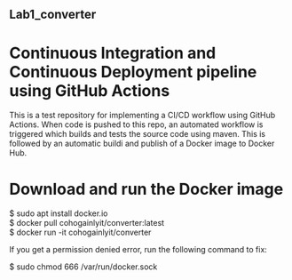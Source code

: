 ## Lab1_converter

# Continuous Integration and Continuous Deployment pipeline using GitHub Actions

This is a test repository for implementing a CI/CD  workflow using GitHub Actions. When code is pushed to this repo, an automated workflow is triggered which builds and tests the source code using maven. This is followed by an automatic buildi and publish of a Docker image to Docker Hub.

# Download and run the Docker image

$ sudo apt install docker.io                                                                
$ docker pull cohogainlyit/converter:latest                                                                                                      
$ docker run -it cohogainlyit/converter

If you get a permission denied error, run the following command to fix:

$ sudo chmod 666 /var/run/docker.sock

